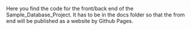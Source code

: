 
Here you find the code for the front/back end of the Sample_Database_Project. It has to be in the docs folder so that the from end will be published as a website by Github Pages. 